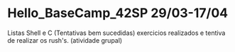 # Hello_BaseCamp_42SP 29/03-17/04
Listas Shell e C (Tentativas bem sucedidas)
exercicios realizados e tentiva de realizar os rush's. (atividade grupal) 

